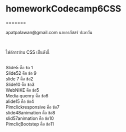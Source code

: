 # homeworkCodecamp6CSS
=======
<p>apatpalawan@gmail.com นายอาภัสสร์ ปะลาวัน </p> <br> 
<p> ไฟล์การบ้าน CSS เป็นดังนี้ <p> <br>
 Slide5                     คือ ข้อ 1  <br>
 Slide52                    คือ ข้อ 9  <br>
slide 7                     คือ ข้อ2   <br>
Slide10                     คือ ข้อ3   <br>
WebNIKE                     คือ ข้อ5   <br>
Media quenry                คือ ข้อ6   <br>
alide15                     คือ ข้อ4   <br>
Pimclickresponsive          คือ ข้อ7   <br>
slide48animation            คือ ข้อ8   <br>
slid57animation             คือ ข้อ10   <br>
PimclicฺBootstep             คือ ข้อ11   <br>


